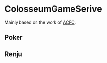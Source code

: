 # ColosseumGameSerive
Mainly based on the work of [ACPC](http://www.computerpokercompetition.org/).


## Poker


## Renju

##